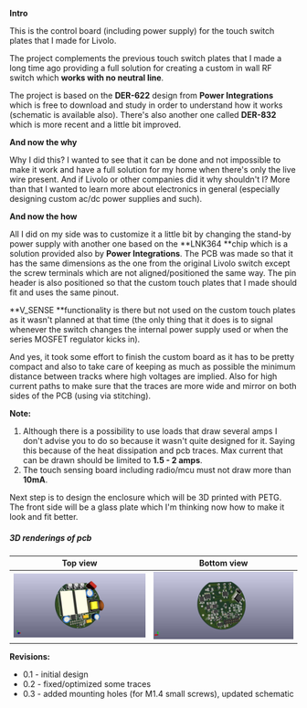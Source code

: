 **Intro**

This is the control board (including power supply) for the touch switch plates that I made for Livolo.

The project complements the previous touch switch plates that I made a long time ago providing a full solution for creating a custom in wall RF switch which **works with no neutral line**.

The project is based on the **DER-622** design from **Power Integrations** which is free to download and study in order to understand how it works (schematic is available also). There's also another one called **DER-832** which is more recent and a little bit improved.


**And now the why**

Why I did this? I wanted to see that it can be done and not impossible to make it work and have a full solution for my home when there's only the live wire present. And if Livolo or other companies did it why shouldn't I? More than that I wanted to learn more about electronics in general (especially designing custom ac/dc power supplies and such).

**And now the how**

All I did on my side was to customize it a little bit by changing the stand-by power supply with another one based on the **LNK364 **chip which is a solution provided also by **Power Integrations**. The PCB was made so that it has the same dimensions as the one from the original Livolo switch except the screw terminals which are not aligned/positioned the same way. 
The pin header is also positioned so that the custom touch plates that I made should fit and uses the same pinout.

**V_SENSE **functionality is there but not used on the custom touch plates as it wasn't planned at that time (the only thing that it does is to signal whenever the switch changes the internal power supply used or when the series MOSFET regulator kicks in).

And yes, it took some effort to finish the custom board as it has to be pretty compact and also to take care of keeping as much as possible the minimum distance between tracks where high voltages are implied. Also for high current paths to make sure that the traces are more wide and mirror on both sides of the PCB (using via stitching). 


**Note:**

1. Although there is a possibility to use loads that draw several amps I don't advise you to do so because it wasn't quite designed for it. Saying this because of the heat dissipation and pcb traces. Max current that can be drawn should be limited to **1.5 - 2 amps**.
2. The touch sensing board including radio/mcu must not draw more than **10mA**.

Next step is to design the enclosure which will be 3D printed with PETG. The front side will be a glass plate which I'm thinking now how to make it look and fit better.

##### 3D renderings of pcb

Top view | Bottom view
------------ | -------------
![Alt text](screenshots/board_top.jpg?raw=true "top view") | ![Alt text](screenshots/board_bottom.jpg?raw=true "bottom view")

**Revisions:**
 - 0.1 - initial design
 - 0.2 - fixed/optimized some traces
 - 0.3 - added mounting holes (for M1.4 small screws), updated schematic
